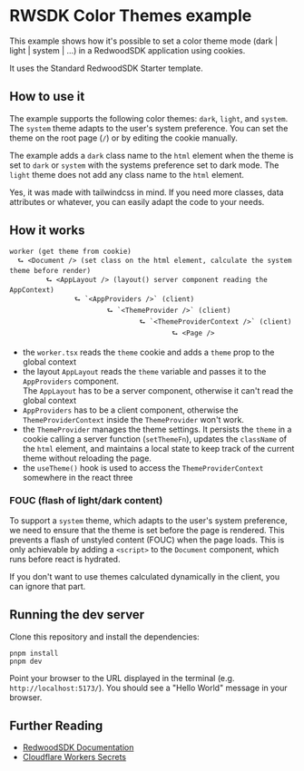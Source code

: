 # RWSDK Color Themes example

This example shows how it's possible to set a color theme mode (dark | light | system | ...) in a RedwoodSDK application using cookies. 

It uses the Standard RedwoodSDK Starter template.


## How to use it

The example supports the following color themes: `dark`, `light`, and `system`. The `system` theme adapts to the user's system preference.
You can set the theme on the root page (`/`) or by editing the cookie manually. 

The example adds a `dark` class name to the `html` element when the theme is set to `dark` or `system` with the systems preference set to dark mode. The `light` theme does not add any class name to the `html` element.

Yes, it was made with tailwindcss in mind. If you need more classes, data attributes or whatever, you can easily adapt the code to your needs.

## How it works
```
worker (get theme from cookie)  
  ⮑ <Document /> (set class on the html element, calculate the system theme before render)
         ⮑ <AppLayout /> (layout() server component reading the AppContext)
                ⮑ `<AppProviders />` (client)
                        ⮑ `<ThemeProvider />` (client)
                                ⮑ `<ThemeProviderContext />` (client)
                                        ⮑ <Page />
```

- the `worker.tsx` reads the `theme` cookie and adds a `theme` prop to the global context
- the layout `AppLayout` reads the `theme` variable and passes it to the `AppProviders` component.  
The `AppLayout` has to be a server component, otherwise it can't read the global context
- `AppProviders` has to be a client component, otherwise the `ThemeProviderContext` inside the `ThemeProvider` won't work. 
- the `ThemeProvider` manages the theme settings. It persists the `theme` in a cookie calling a server function (`setThemeFn`), updates the `className` of the `html` element, and maintains a local state to keep track of the current theme without reloading the page.
- the `useTheme()` hook is used to access the `ThemeProviderContext` somewhere in the react three

### FOUC (flash of light/dark content)

To support a `system` theme, which adapts to the user's system preference, we need to ensure that the theme is set before the page is rendered. This prevents a flash of unstyled content (FOUC) when the page loads.
This is only achievable by adding a `<script>` to the `Document` component, which runs before react is hydrated.

If you don't want to use themes calculated dynamically in the client, you can ignore that part.

## Running the dev server
Clone this repository and install the dependencies:

```shell
pnpm install
pnpm dev
```

Point your browser to the URL displayed in the terminal (e.g. `http://localhost:5173/`). You should see a "Hello World" message in your browser.

## Further Reading

- [RedwoodSDK Documentation](https://docs.rwsdk.com/)
- [Cloudflare Workers Secrets](https://developers.cloudflare.com/workers/runtime-apis/secrets/)
